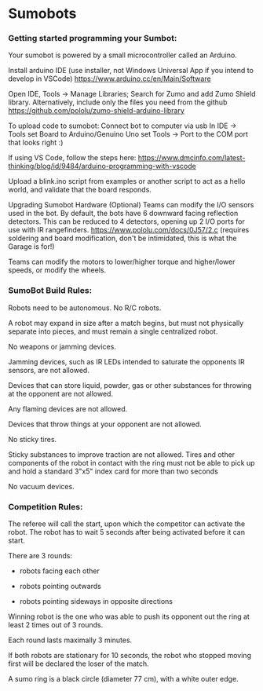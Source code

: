 # Sumobots

### Getting started programming your Sumbot:

Your sumobot is powered by a small microcontroller called an Arduino.  

Install arduino IDE (use installer, not Windows Universal App if you intend to develop in VSCode)
https://www.arduino.cc/en/Main/Software

Open IDE, Tools -> Manage Libraries; Search for Zumo and add Zumo Shield library.
Alternatively, include only the files you need from the github https://github.com/pololu/zumo-shield-arduino-library

To upload code to sumobot:
Connect bot to computer via usb
In IDE -> Tools set Board to Arduino/Genuino Uno
 set Tools -> Port to the COM port that looks right :)
 
 If using VS Code, follow the steps here: https://www.dmcinfo.com/latest-thinking/blog/id/9484/arduino-programming-with-vscode
 
 Upload a blink.ino script from examples or another script to act as a hello world, and validate that the board responds.
 
 
 Upgrading Sumobot Hardware (Optional)
 Teams can modify the I/O sensors used in the bot. By default, the bots have 6 downward facing reflection detectors. This can be reduced to 4 detectors, opening up 2 I/O ports for use with IR rangefinders. https://www.pololu.com/docs/0J57/2.c (requires soldering and board modification, don't be intimidated, this is what the Garage is for!)
 
 Teams can modify the motors to lower/higher torque and higher/lower speeds, or modify the wheels.
 
 ### SumoBot Build Rules:
 
 Robots need to be autonomous. No R/C robots. 

A robot may expand in size after a match begins, but must not physically separate into pieces, and must remain a single centralized robot.

No weapons or jamming devices. 

Jamming devices, such as IR LEDs intended to saturate the opponents IR sensors, are not allowed.

Devices that can store liquid, powder, gas or other substances for throwing at the opponent are not allowed.

Any flaming devices are not allowed.

Devices that throw things at your opponent are not allowed.

No sticky tires.  

Sticky substances to improve traction are not allowed. Tires and other components of the robot in contact with the ring must not be able to pick up and hold a standard 3"x5" index card for more than two seconds

No vacuum devices. 

### Competition Rules:

The referee will call the start, upon which the competitor can activate the robot. The robot has to wait 5 seconds after being activated before it can start.

There are 3 rounds:

- robots facing each other

- robots pointing outwards

- robots pointing sideways in opposite directions

Winning robot is the one who was able to push its opponent out the ring at least 2 times out of 3 rounds.

Each round lasts maximally 3 minutes.

If both robots are stationary for 10 seconds, the robot who stopped moving first will be declared the loser of the match.

A sumo ring is a black circle (diameter 77 cm), with a white outer edge.
